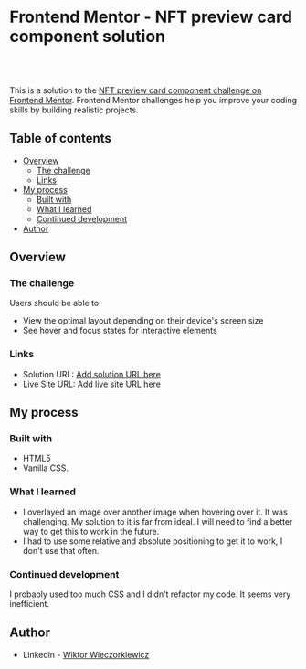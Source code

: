 <h1 style="padding:50px 0 50px">Frontend Mentor - NFT preview card component solution</h1>



This is a solution to the [NFT preview card component challenge on Frontend Mentor](https://www.frontendmentor.io/challenges/nft-preview-card-component-SbdUL_w0U). Frontend Mentor challenges help you improve your coding skills by building realistic projects. 


## Table of contents

- [Overview](#overview)
  - [The challenge](#the-challenge)
  - [Links](#links)
- [My process](#my-process)
  - [Built with](#built-with)
  - [What I learned](#what-i-learned)
  - [Continued development](#continued-development)
- [Author](#author)


## Overview

### The challenge

Users should be able to:

- View the optimal layout depending on their device's screen size
- See hover and focus states for interactive elements


### Links

- Solution URL: [Add solution URL here](https://your-solution-url.com)
- Live Site URL: [Add live site URL here](https://your-live-site-url.com)

## My process

### Built with

- HTML5
- Vanilla CSS.


### What I learned

 - I overlayed an image over another image when hovering over it. It was challenging. My solution to it is far from ideal. I will need to find a better way to get  this to work in the future. 
 - I had to use some relative and absolute positioning to get it to work, I don't use that often.

### Continued development

I probably used too much CSS and I didn't refactor my code. It seems very inefficient. 



## Author

- Linkedin - [Wiktor Wieczorkiewicz](https://www.linkedin.com/in/wiktor-wieczorkiewicz-0b987820a/)

<h2 style="padding-bottom:110px;"></h1>
